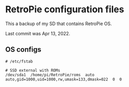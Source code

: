 # RetroPie configuration files

This a backup of my SD that contains RetroPie OS.

Last commit was Apr 13, 2022.

## OS configs

```
# /etc/fstab

# SSD external with ROMs
/dev/sda1  /home/pi/RetroPie/roms  auto  auto,gid=1000,uid=1000,rw,umask=133,dmask=022  0  0
```
